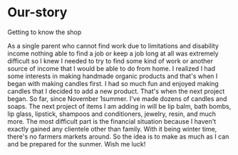 # Our-story
Getting to know the shop


As a single parent who cannot find work due to limitations and disability income nothing able to find a job or keep a job long at all was extremely difficult so I knew I needed to try to find some kind of work or another source of income that I would be able to do from home.
I realized I had some interests in making handmade organic products and that's when I began with making candles first. I had so much fun and enjoyed making candles that I decided to add a new product. That's when the next project began. So far, since November 1summer.
 I've made dozens of candles and soaps.
The next project of items I am adding in will be lip balm, bath bombs, lip glass, lipstick, shampoos and conditioners, jewelry, resin, and much more. 
The most difficult part is the financial situation because I haven't exactly gained any clientele other than family. With it being winter time, there's no farmers markets around. So the idea is to make as much as I can and be prepared for the sunmer. Wish me luck!
